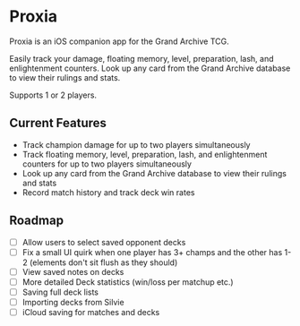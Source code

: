 # Proxia
Proxia is an iOS companion app for the  Grand Archive TCG.

Easily track your damage, floating memory, level, preparation, lash, and enlightenment counters. Look up any card from the Grand Archive database to view their rulings and stats.

Supports 1 or 2 players.

## Current Features
- Track champion damage for up to two players simultaneously
- Track floating memory, level, preparation, lash, and enlightenment counters for up to two players simultaneously
- Look up any card from the Grand Archive database to view their rulings and stats
- Record match history and track deck win rates

## Roadmap
- [ ] Allow users to select saved opponent decks
- [ ] Fix a small UI quirk when one player has 3+ champs and the other has 1-2 (elements don't sit flush as they should)
- [ ] View saved notes on decks
- [ ] More detailed Deck statistics (win/loss per matchup etc.)
- [ ] Saving full deck lists
- [ ] Importing decks from Silvie
- [ ] iCloud saving for matches and decks
